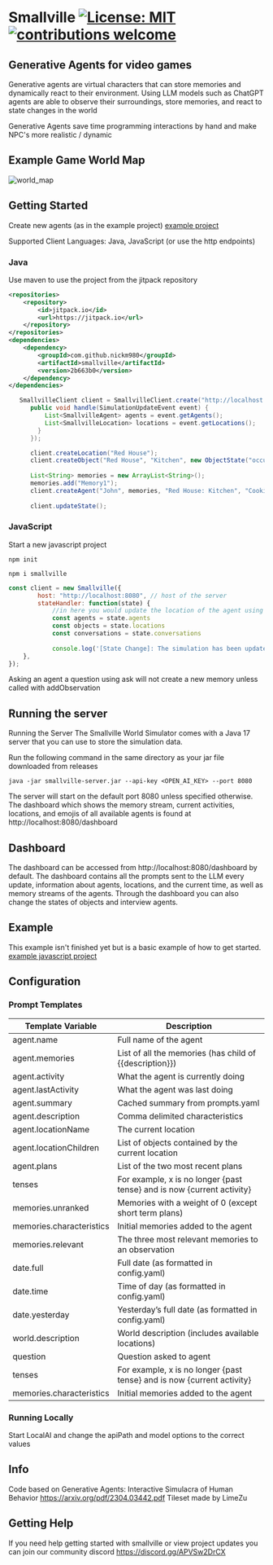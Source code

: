 # Smallville [![License: MIT](https://img.shields.io/badge/License-MIT-blue.svg)]([https://opensource.org/licenses/MIT](https://github.com/nickm980/towny/blob/main/LICENSE)) [![contributions welcome](https://img.shields.io/badge/contributions-welcome-brightgreen.svg?style=flat)](https://github.com/nickm980/smallville/issues)

## Generative Agents for video games
Generative agents are virtual characters that can store memories and dynamically react to their environment. Using LLM models such as ChatGPT agents are able to observe their surroundings, store memories, and react to state changes in the world

Generative Agents save time programming interactions by hand and make NPC's more realistic / dynamic

## Example Game World Map
![world_map](https://github.com/nickm980/smallville/assets/81270095/75d48ba3-cea9-4072-af50-3efd7c293f69)

## Getting Started
Create new agents (as in the example project) [example project](/example/javascript/smallville.js)

Supported Client Languages: Java, JavaScript (or use the http endpoints)

### Java
Use maven to use the project from the jitpack repository
```xml
<repositories>
	<repository>
		<id>jitpack.io</id>
		<url>https://jitpack.io</url>
	</repository>
</repositories>
<dependencies>
	<dependency>
		<groupId>com.github.nickm980</groupId>
		<artifactId>smallville</artifactId>
		<version>2b663b0</version>
	</dependency>
</dependencies>
```

```java
   SmallvilleClient client = SmallvilleClient.create("http://localhost:8080", new AgentHandlerCallback() {
      public void handle(SimulationUpdateEvent event) {
          List<SmallvilleAgent> agents = event.getAgents();
          List<SmallvilleLocation> locations = event.getLocations();
        }
      });

      client.createLocation("Red House");
      client.createObject("Red House", "Kitchen", new ObjectState("occupied"));
  
      List<String> memories = new ArrayList<String>();
      memories.add("Memory1");
      client.createAgent("John", memories, "Red House: Kitchen", "Cooking");
  
      client.updateState();
```
### JavaScript
Start a new javascript project
```
npm init
```

```
npm i smallville
```

```javascript
const client = new Smallville({
        host: "http://localhost:8080", // host of the server
        stateHandler: function(state) {
            //in here you would update the location of the agent using your own pathfinding algorithm
            const agents = state.agents
            const objects = state.locations
            const conversations = state.conversations
                
            console.log('[State Change]: The simulation has been updated')
    },
});
```

Asking an agent a question using ask will not create a new memory unless called with addObservation

## Running the server
Running the Server
The Smallville World Simulator comes with a Java 17 server that you can use to store the simulation data. 

Run the following command in the same directory as your jar file downloaded from releases
```
java -jar smallville-server.jar --api-key <OPEN_AI_KEY> --port 8080
```
The server will start on the default port 8080 unless specified otherwise. The dashboard which shows the memory stream, current activities, locations, and emojis of all available agents is found at http://localhost:8080/dashboard

## Dashboard
The dashboard can be accessed from http://localhost:8080/dashboard by default. The dashboard contains all the prompts sent to the LLM every update, information about agents, locations, and the current time, as well as memory streams of the agents. Through the dashboard you can also change the states of objects and interview agents.

## Example
This example isn't finished yet but is a basic example of how to get started.
[example javascript project](/example)

## Configuration
### Prompt Templates
| Template Variable | Description |
| --- | --- |
| agent.name | Full name of the agent |
| agent.memories | List of all the memories (has child of {{description}}) |
| agent.activity | What the agent is currently doing |
| agent.lastActivity | What the agent was last doing |
| agent.summary | Cached summary from prompts.yaml |
| agent.description | Comma delimited characteristics |
| agent.locationName | The current location |
| agent.locationChildren | List of objects contained by the current location |
| agent.plans | List of the two most recent plans |
| tenses | For example, x is no longer {past tense} and is now {current activity} |
| memories.unranked | Memories with a weight of 0 (except short term plans) |
| memories.characteristics | Initial memories added to the agent |
| memories.relevant | The three most relevant memories to an observation |
| date.full | Full date (as formatted in config.yaml) |
| date.time | Time of day (as formatted in config.yaml) |
| date.yesterday | Yesterday’s full date (as formatted in config.yaml) |
| world.description | World description (includes available locations) |
| question | Question asked to agent |
| tenses | For example, x is no longer {past tense} and is now {current activity} |
| memories.characteristics | Initial memories added to the agent |

### Running Locally
Start LocalAI and change the apiPath and model options to the correct values

## Info
Code based on Generative Agents: Interactive Simulacra of Human Behavior https://arxiv.org/pdf/2304.03442.pdf
Tileset made by LimeZu

## Getting Help
If you need help getting started with smallville or view project updates you can join our community discord https://discord.gg/APVSw2DrCX 
